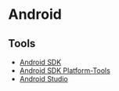 # Android

## Tools

- [Android SDK](/android-sdk.md)
- [Android SDK Platform-Tools](/android-platform-tools.md)
- [Android Studio](/android-studio.md)

<!--
https://github.com/marcindawidziuk/Scrum-Poker-Android
-->
